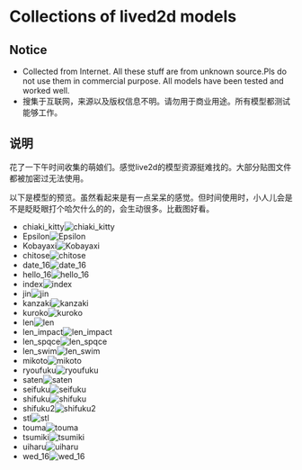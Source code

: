 # Collections of lived2d models

## Notice
- Collected from Internet. All these stuff are from unknown source.Pls do not use them in commercial purpose. All models have been tested and worked well.
- 搜集于互联网，来源以及版权信息不明。请勿用于商业用途。所有模型都测试能够工作。

## 说明
花了一下午时间收集的萌娘们。感觉live2d的模型资源挺难找的。大部分贴图文件都被加密过无法使用。


以下是模型的预览。虽然看起来是有一点呆呆的感觉。但时间使用时，小人儿会是不是眨眨眼打个哈欠什么的的，会生动很多。比截图好看。


- chiaki_kitty![chiaki_kitty](https://github.com/xiaoski/live2d_models_collection/raw/master/preview/chiaki_kitty.png)
- Epsilon![Epsilon](https://github.com/xiaoski/live2d_models_collection/raw/master/preview/Epsilon.png)
- Kobayaxi![Kobayaxi](https://github.com/xiaoski/live2d_models_collection/raw/master/preview/Kobayaxi.png)
- chitose![chitose](https://github.com/xiaoski/live2d_models_collection/raw/master/preview/chitose.png)
- date_16![date_16](https://github.com/xiaoski/live2d_models_collection/raw/master/preview/date_16.png)
- hello_16![hello_16](https://github.com/xiaoski/live2d_models_collection/raw/master/preview/hello_16.png)
- index![index](https://github.com/xiaoski/live2d_models_collection/raw/master/preview/index.png)
- jin![jin](https://github.com/xiaoski/live2d_models_collection/raw/master/preview/jin.png)
- kanzaki![kanzaki](https://github.com/xiaoski/live2d_models_collection/raw/master/preview/kanzaki.png)
- kuroko![kuroko](https://github.com/xiaoski/live2d_models_collection/raw/master/preview/kuroko.png)
- len![len](https://github.com/xiaoski/live2d_models_collection/raw/master/preview/len.png)
- len_impact![len_impact](https://github.com/xiaoski/live2d_models_collection/raw/master/preview/len_impact.png)
- len_spqce![len_spqce](https://github.com/xiaoski/live2d_models_collection/raw/master/preview/len_spqce.png)
- len_swim![len_swim](https://github.com/xiaoski/live2d_models_collection/raw/master/preview/len_swim.png)
- mikoto![mikoto](https://github.com/xiaoski/live2d_models_collection/raw/master/preview/mikoto.png)
- ryoufuku![ryoufuku](https://github.com/xiaoski/live2d_models_collection/raw/master/preview/ryoufuku.png)
- saten![saten](https://github.com/xiaoski/live2d_models_collection/raw/master/preview/saten.png)
- seifuku![seifuku](https://github.com/xiaoski/live2d_models_collection/raw/master/preview/seifuku.png)
- shifuku![shifuku](https://github.com/xiaoski/live2d_models_collection/raw/master/preview/shifuku.png)
- shifuku2![shifuku2](https://github.com/xiaoski/live2d_models_collection/raw/master/preview/shifuku2.png)
- stl![stl](https://github.com/xiaoski/live2d_models_collection/raw/master/preview/stl.png)
- touma![touma](https://github.com/xiaoski/live2d_models_collection/raw/master/preview/touma.png)
- tsumiki![tsumiki](https://github.com/xiaoski/live2d_models_collection/raw/master/preview/tsumiki.png)
- uiharu![uiharu](https://github.com/xiaoski/live2d_models_collection/raw/master/preview/uiharu.png)
- wed_16![wed_16](https://github.com/xiaoski/live2d_models_collection/raw/master/preview/wed_16.png)
